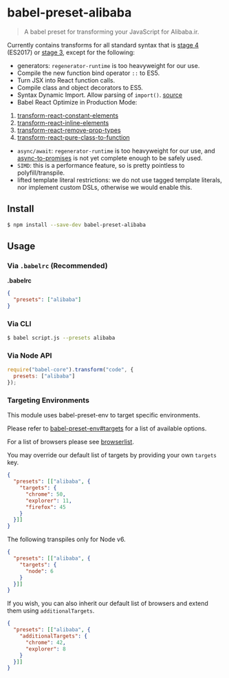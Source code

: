 # babel-preset-alibaba

> A babel preset for transforming your JavaScript for Alibaba.ir.

Currently contains transforms for all standard syntax that is [stage 4](https://tc39.github.io/ecma262/) (ES2017) or [stage 3](https://github.com/tc39/proposals#active-proposals), except for the following:

 - generators: `regenerator-runtime` is too heavyweight for our use.
 - Compile the new function bind operator `::` to ES5.
 - Turn JSX into React function calls.
 - Compile class and object decorators to ES5.
 - Syntax Dynamic Import. Allow parsing of `import()`. [source](https://babeljs.io/docs/plugins/syntax-dynamic-import/)
 - Babel React Optimize in Production Mode:
 1. [transform-react-constant-elements](https://github.com/babel/babel/tree/master/packages/babel-plugin-transform-react-constant-elements)
 2. [transform-react-inline-elements](https://github.com/babel/babel/tree/master/packages/babel-plugin-transform-react-inline-elements)
 3. [transform-react-remove-prop-types](https://github.com/oliviertassinari/babel-plugin-transform-react-remove-prop-types)
 4. [transform-react-pure-class-to-function](https://github.com/thejameskyle/babel-react-optimize/tree/master/packages/babel-plugin-transform-react-pure-class-to-function)
 - `async/await`: `regenerator-runtime` is too heavyweight for our use, and [async-to-promises](https://www.npmjs.com/package/babel-plugin-async-to-promises) is not yet complete enough to be safely used.
 - `SIMD`: this is a performance feature, so is pretty pointless to polyfill/transpile.
 - lifted template literal restrictions: we do not use tagged template literals, nor implement custom DSLs, otherwise we would enable this.

## Install

```sh
$ npm install --save-dev babel-preset-alibaba
```

## Usage

### Via `.babelrc` (Recommended)

**.babelrc**

```json
{
  "presets": ["alibaba"]
}
```

### Via CLI

```sh
$ babel script.js --presets alibaba
```

### Via Node API

```javascript
require("babel-core").transform("code", {
  presets: ["alibaba"]
});
```

### Targeting Environments

This module uses babel-preset-env to target specific environments.

Please refer to [babel-preset-env#targets](https://github.com/babel/babel-preset-env#targets) for a list of available options.

For a list of browsers please see [browserlist](https://github.com/ai/browserslist).

You may override our default list of targets by providing your own `targets` key.

```json
{
  "presets": [["alibaba", {
    "targets": {
      "chrome": 50,
      "explorer": 11,
      "firefox": 45
    }
  }]]
}
```

The following transpiles only for Node v6.

```json
{
  "presets": [["alibaba", {
    "targets": {
      "node": 6
    }
  }]]
}
```

If you wish, you can also inherit our default list of browsers and extend them using `additionalTargets`.

```json
{
  "presets": [["alibaba", {
    "additionalTargets": {
      "chrome": 42,
      "explorer": 8
    }
  }]]
}
```
